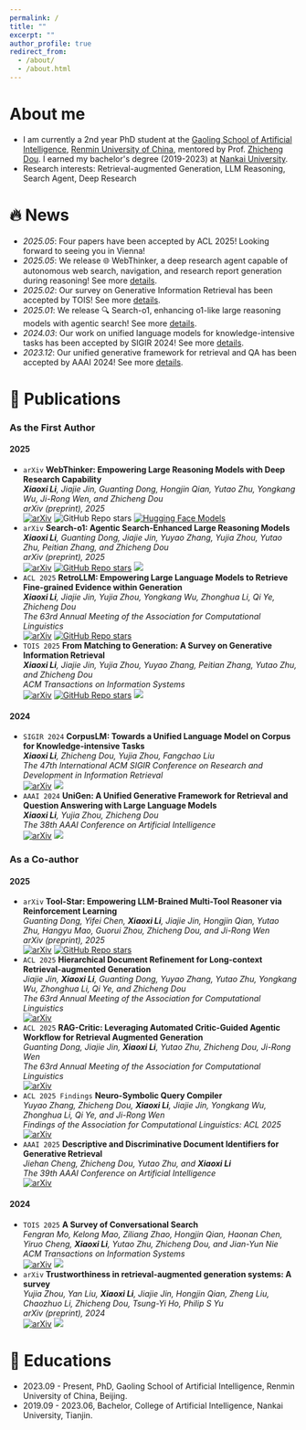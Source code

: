 ```yaml
---
permalink: /
title: ""
excerpt: ""
author_profile: true
redirect_from: 
  - /about/
  - /about.html
---
```


<span class='anchor' id='about-me'></span>
# About me
- I am currently a 2nd year PhD student at the [Gaoling School of Artificial Intelligence](https://ai.ruc.edu.cn/), [Renmin University of China](https://www.ruc.edu.cn/), mentored by Prof. [Zhicheng Dou](http://playbigdata.ruc.edu.cn/dou). I earned my bachelor's degree (2019-2023) at [Nankai University](https://www.nankai.edu.cn/).
- Research interests: Retrieval-augmented Generation, LLM Reasoning, Search Agent, Deep Research

<!-- <a href='https://scholar.google.com/citations?user=XDljV4YAAAAJ'><img src="https://img.shields.io/endpoint?logo=Google%20Scholar&url=https%3A%2F%2Fcdn.jsdelivr.net%2Fgh%2Fxiaoxi-li1%2Fxiaoxi-li1.github.io%40google-scholar-stats%2Fgs_data_shieldsio.json&labelColor=f6f6f6&color=9cf&style=flat&label=citations"></a> -->


# 🔥 News
- *2025.05*: Four papers have been accepted by ACL 2025! Looking forward to seeing you in Vienna!
- *2025.05*: We release 🌐 WebThinker, a deep research agent capable of autonomous web search, navigation, and research report generation during reasoning! See more [details](https://arxiv.org/abs/2504.21776).
- *2025.02*: Our survey on Generative Information Retrieval has been accepted by TOIS! See more [details](https://arxiv.org/abs/2404.14851).
- *2025.01*: We release 🔍 Search-o1, enhancing o1-like large reasoning models with agentic search! See more [details](https://arxiv.org/abs/2501.05366).
- *2024.03*: Our work on unified language models for knowledge-intensive tasks has been accepted by SIGIR 2024! See more [details](https://arxiv.org/abs/2404.14851).
- *2023.12*: Our unified generative framework for retrieval and QA has been accepted by AAAI 2024! See more [details](https://ojs.aaai.org/index.php/AAAI/article/download/28714/29380).


# 📝 Publications
<!-- \* for corresponding author. -->

### As the First Author

#### 2025
- ``arXiv`` **WebThinker: Empowering Large Reasoning Models with Deep Research Capability**  
  ***Xiaoxi Li**, Jiajie Jin, Guanting Dong, Hongjin Qian, Yutao Zhu, Yongkang Wu, Ji-Rong Wen, and Zhicheng Dou*
  <br>_arXiv (preprint), 2025_
  <br><a href="https://arxiv.org/abs/2504.21776"><img alt="arXiv" src="https://img.shields.io/badge/Paper-ffffff?logo=arxiv&logoColor=red"></a> <img alt="GitHub Repo stars" src="https://img.shields.io/github/stars/RUC-NLPIR/WebThinker?style=flat&logo=github&logoColor=black&labelColor=ffffff&color=ffffff&label=Stars"></a> <a href="https://huggingface.co/collections/lixiaoxi45/webthinker-6812d5fd1287ee53d68f0557"><img alt="Hugging Face Models" src="https://img.shields.io/badge/🤗_Models-ffffff"></a>
- ``arXiv`` **Search-o1: Agentic Search-Enhanced Large Reasoning Models**  
  ***Xiaoxi Li**, Guanting Dong, Jiajie Jin, Yuyao Zhang, Yujia Zhou, Yutao Zhu, Peitian Zhang, and Zhicheng Dou*
  <br>_arXiv (preprint), 2025_
  <br><a href="https://arxiv.org/abs/2504.21776"><img alt="arXiv" src="https://img.shields.io/badge/Paper-ffffff?logo=arxiv&logoColor=red"></a> <a href="https://github.com/sunnynexus/Search-o1"><img alt="GitHub Repo stars" src="https://img.shields.io/github/stars/sunnynexus/Search-o1?style=flat&logo=github&logoColor=black&labelColor=ffffff&color=ffffff&label=Stars"></a> <a href='https://scholar.google.com/scholar?oi=bibs&hl=en&cites=283590861766656057'><img src="https://img.shields.io/badge/Citations-37-9cf?logo=Google%20Scholar&style=flat&labelColor=ffffff&color=ffffff"></a>
- ``ACL 2025`` **RetroLLM: Empowering Large Language Models to Retrieve Fine-grained Evidence within Generation**  
  ***Xiaoxi Li**, Jiajie Jin, Yujia Zhou, Yongkang Wu, Zhonghua Li, Qi Ye, Zhicheng Dou*
  <br>_The 63rd Annual Meeting of the Association for Computational Linguistics_
  <br><a href="https://arxiv.org/abs/2412.11919"><img alt="arXiv" src="https://img.shields.io/badge/Paper-ffffff?logo=arxiv&logoColor=red"></a> <a href="https://github.com/sunnynexus/RetroLLM"><img alt="GitHub Repo stars" src="https://img.shields.io/github/stars/sunnynexus/RetroLLM?style=flat&logo=github&logoColor=black&labelColor=ffffff&color=ffffff&label=Stars"></a>
- ``TOIS 2025`` **From Matching to Generation: A Survey on Generative Information Retrieval**  
  ***Xiaoxi Li**, Jiajie Jin, Yujia Zhou, Yuyao Zhang, Peitian Zhang, Yutao Zhu, and Zhicheng Dou*
  <br>_ACM Transactions on Information Systems_
  <br><a href="https://arxiv.org/pdf/2404.14851.pdf"><img alt="arXiv" src="https://img.shields.io/badge/Paper-ffffff?logo=arxiv&logoColor=red"></a> <a href="https://github.com/RUC-NLPIR/GenIR-Survey"><img alt="GitHub Repo stars" src="https://img.shields.io/github/stars/RUC-NLPIR/GenIR-Survey?style=flat&logo=github&logoColor=black&labelColor=ffffff&color=ffffff&label=Stars"></a> <a href='https://scholar.google.com/scholar?oi=bibs&hl=en&cites=1433442328918110034'><img src="https://img.shields.io/badge/Citations-67-9cf?logo=Google%20Scholar&style=flat&labelColor=ffffff&color=ffffff"></a>

<!-- - ``arXiv`` [WebThinker: Empowering Large Reasoning Models with Deep Research Capability](https://arxiv.org/abs/2504.21776), **Xiaoxi Li**, Jiajie Jin, Guanting Dong, Hongjin Qian, Yutao Zhu, Yongkang Wu, Ji-Rong Wen, and Zhicheng Dou. <a href="https://github.com/RUC-NLPIR/WebThinker"><img alt="GitHub Repo stars" src="https://img.shields.io/github/stars/RUC-NLPIR/WebThinker?style=flat&logo=github&logoColor=black&labelColor=ffffff&color=ffffff&label=Stars"></a>
- ``arXiv`` [Search-o1: Agentic Search-Enhanced Large Reasoning Models](https://arxiv.org/abs/2501.05366), **Xiaoxi Li**, Guanting Dong, Jiajie Jin, Yuyao Zhang, Yujia Zhou, Yutao Zhu, Peitian Zhang, and Zhicheng Dou. <a href="https://github.com/sunnynexus/Search-o1"><img alt="GitHub Repo stars" src="https://img.shields.io/github/stars/sunnynexus/Search-o1?style=flat&logo=github&logoColor=black&labelColor=ffffff&color=ffffff&label=Stars"></a> <a href='https://scholar.google.com/scholar?oi=bibs&hl=en&cites=283590861766656057'><img src="https://img.shields.io/badge/Citations-37-9cf?logo=Google%20Scholar&style=flat&labelColor=ffffff&color=ffffff"></a> -->
<!-- - ``ACL 2025`` [RetroLLM: Empowering Large Language Models to Retrieve Fine-grained Evidence within Generation](https://arxiv.org/abs/2412.11919), **Xiaoxi Li**, Jiajie Jin, Yujia Zhou, Yongkang Wu, Zhonghua Li, Qi Ye, Zhicheng Dou. <a href="https://github.com/sunnynexus/RetroLLM"><img alt="GitHub Repo stars" src="https://img.shields.io/github/stars/sunnynexus/RetroLLM?style=flat&logo=github&logoColor=black&labelColor=ffffff&color=ffffff&label=Stars"></a>
- ``TOIS 2025`` [From Matching to Generation: A Survey on Generative Information Retrieval](https://arxiv.org/pdf/2404.14851.pdf), **Xiaoxi Li**, Jiajie Jin, Yujia Zhou, Yuyao Zhang, Peitian Zhang, Yutao Zhu, and Zhicheng Dou. <a href="https://github.com/RUC-NLPIR/GenIR-Survey"><img alt="GitHub Repo stars" src="https://img.shields.io/github/stars/RUC-NLPIR/GenIR-Survey?style=flat&logo=github&logoColor=black&labelColor=ffffff&color=ffffff&label=Stars"></a> <a href='https://scholar.google.com/scholar?oi=bibs&hl=en&cites=1433442328918110034'><img src="https://img.shields.io/badge/Citations-67-9cf?logo=Google%20Scholar&style=flat&labelColor=ffffff&color=ffffff"></a> -->

#### 2024
- ``SIGIR 2024`` **CorpusLM: Towards a Unified Language Model on Corpus for Knowledge-intensive Tasks**  
  ***Xiaoxi Li**, Zhicheng Dou, Yujia Zhou, Fangchao Liu*
  <br>_The 47th International ACM SIGIR Conference on Research and Development in Information Retrieval_
  <br><a href="https://dl.acm.org/doi/abs/10.1145/3626772.3657778"><img alt="arXiv" src="https://img.shields.io/badge/Paper-ffffff?logo=arxiv&logoColor=red"></a> <a href='https://scholar.google.com/scholar?oi=bibs&hl=en&cites=15744127386164548655,16522243399981860431'><img src="https://img.shields.io/badge/Citations-20-9cf?logo=Google%20Scholar&style=flat&labelColor=ffffff&color=ffffff"></a>
- ``AAAI 2024`` **UniGen: A Unified Generative Framework for Retrieval and Question Answering with Large Language Models**  
  ***Xiaoxi Li**, Yujia Zhou, Zhicheng Dou*
  <br>_The 38th AAAI Conference on Artificial Intelligence_
  <br><a href="https://ojs.aaai.org/index.php/AAAI/article/download/28714/29380"><img alt="arXiv" src="https://img.shields.io/badge/Paper-ffffff?logo=arxiv&logoColor=red"></a> <a href='https://scholar.google.com/scholar?oi=bibs&hl=en&cites=5058310051629328060'><img src="https://img.shields.io/badge/Citations-28-9cf?logo=Google%20Scholar&style=flat&labelColor=ffffff&color=ffffff"></a>

### As a Co-author

#### 2025
- ``arXiv`` **Tool-Star: Empowering LLM-Brained Multi-Tool Reasoner via Reinforcement Learning**  
  *Guanting Dong, Yifei Chen, **Xiaoxi Li**, Jiajie Jin, Hongjin Qian, Yutao Zhu, Hangyu Mao, Guorui Zhou, Zhicheng Dou, and Ji-Rong Wen*
  <br>_arXiv (preprint), 2025_
  <br><a href="https://arxiv.org/abs/2505.16410"><img alt="arXiv" src="https://img.shields.io/badge/Paper-ffffff?logo=arxiv&logoColor=red"></a> <a href="https://github.com/dongguanting/Tool-Star"><img alt="GitHub Repo stars" src="https://img.shields.io/github/stars/dongguanting/Tool-Star?style=flat&logo=github&logoColor=black&labelColor=ffffff&color=ffffff&label=Stars"></a>
- ``ACL 2025`` **Hierarchical Document Refinement for Long-context Retrieval-augmented Generation**  
  *Jiajie Jin, **Xiaoxi Li**, Guanting Dong, Yuyao Zhang, Yutao Zhu, Yongkang Wu, Zhonghua Li, Qi Ye, and Zhicheng Dou*
  <br>_The 63rd Annual Meeting of the Association for Computational Linguistics_
  <br><a href="https://arxiv.org/abs/2505.10413"><img alt="arXiv" src="https://img.shields.io/badge/Paper-ffffff?logo=arxiv&logoColor=red"></a>
- ``ACL 2025`` **RAG-Critic: Leveraging Automated Critic-Guided Agentic Workflow for Retrieval Augmented Generation**  
  *Guanting Dong, Jiajie Jin, **Xiaoxi Li**, Yutao Zhu, Zhicheng Dou, Ji-Rong Wen*
  <br>_The 63rd Annual Meeting of the Association for Computational Linguistics_
  <br><a href="https://arxiv.org/abs/2505.xxxxxx"><img alt="arXiv" src="https://img.shields.io/badge/Paper-ffffff?logo=arxiv&logoColor=red"></a>
- ``ACL 2025 Findings`` **Neuro-Symbolic Query Compiler**  
  *Yuyao Zhang, Zhicheng Dou, **Xiaoxi Li**, Jiajie Jin, Yongkang Wu, Zhonghua Li, Qi Ye, and Ji-Rong Wen*
  <br>_Findings of the Association for Computational Linguistics: ACL 2025_
  <br><a href="https://arxiv.org/abs/2505.11932"><img alt="arXiv" src="https://img.shields.io/badge/Paper-ffffff?logo=arxiv&logoColor=red"></a>
- ``AAAI 2025`` **Descriptive and Discriminative Document Identifiers for Generative Retrieval**  
  *Jiehan Cheng, Zhicheng Dou, Yutao Zhu, and **Xiaoxi Li***
  <br>_The 39th AAAI Conference on Artificial Intelligence_
  <br><a href="https://doi.org/10.1609/aaai.v39i11.33253"><img alt="arXiv" src="https://img.shields.io/badge/Paper-ffffff?logo=arxiv&logoColor=red"></a>

#### 2024
- ``TOIS 2025`` **A Survey of Conversational Search**  
  *Fengran Mo, Kelong Mao, Ziliang Zhao, Hongjin Qian, Haonan Chen, Yiruo Cheng, **Xiaoxi Li**, Yutao Zhu, Zhicheng Dou, and Jian-Yun Nie*
  <br>_ACM Transactions on Information Systems_
  <br><a href="https://arxiv.org/pdf/2410.15576"><img alt="arXiv" src="https://img.shields.io/badge/Paper-ffffff?logo=arxiv&logoColor=red"></a> <a href='https://scholar.google.com/scholar?oi=bibs&hl=en&cites=645244174191248292'><img src="https://img.shields.io/badge/Citations-20-9cf?logo=Google%20Scholar&style=flat&labelColor=ffffff&color=ffffff"></a>
- ``arXiv`` **Trustworthiness in retrieval-augmented generation systems: A survey**  
  *Yujia Zhou, Yan Liu, **Xiaoxi Li**, Jiajie Jin, Hongjin Qian, Zheng Liu, Chaozhuo Li, Zhicheng Dou, Tsung-Yi Ho, Philip S Yu*
  <br>_arXiv (preprint), 2024_
  <br><a href="https://arxiv.org/abs/2409.10102"><img alt="arXiv" src="https://img.shields.io/badge/Paper-ffffff?logo=arxiv&logoColor=red"></a> <a href='https://scholar.google.com/scholar?oi=bibs&hl=en&cites=8987613846345750009'><img src="https://img.shields.io/badge/Citations-39-9cf?logo=Google%20Scholar&style=flat&labelColor=ffffff&color=ffffff"></a>


# 📖 Educations
- 2023.09 - Present, PhD, Gaoling School of Artificial Intelligence, Renmin University of China, Beijing.
- 2019.09 - 2023.06, Bachelor, College of Artificial Intelligence, Nankai University, Tianjin.

<!-- # Experiences
- *2021.12 - 2022.12*, Research Intern, Poisson Lab, Huawei <img src="./images/huawei.png" style="width: 4em;">. Supervised by [Xinyu Zhang](https://scholar.google.com/citations?user=W_WZEQEAAAAJ)
- *2018.8 - 2019.6*, Research Intern, XiaoIce, Microsoft Asia <img src="./images/microsoft.png" style="width: 4em;">. Supervised by [Ruihua Song](https://www.microsoft.com/en-us/research/people/rsong/)  
- *2016.9 - 2019.6*, Research Assistant, Beijing Key Lab of Big Data Management and Analysis Methods. Supervised by [Zhicheng Dou](http://playbigdata.ruc.edu.cn/dou) and [Ji-Rong Wen](https://scholar.google.com/citations?user=tbxCHJgAAAAJ)
- *2016.6 - 2016.9*, Software Engineer, Infosys Technology Limited <img src="./images/Infosys.png" style="width: 3em;">. Supervised by [Anjaneyulu Pasala](https://in.linkedin.com/in/anjaneyulupasala) -->

<!-- # Academic Services
- AC/SPC: ACL Rolling Review
- PC Member: ACL, SIGIR, NeurIPS, ICLR, ICML, WWW, SIGKDD, AAAI, EMNLP, CIKM, WSDM, COLING, COLM 
- Journal Reviewer: TOIS, JASIST, KAIS, TALLIP, Computing Surveys -->
